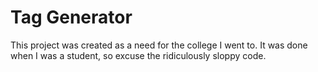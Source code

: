 # Tag Generator
This project was created as a need for the college I went to. It was done when I was a student, so excuse the ridiculously sloppy code.   
